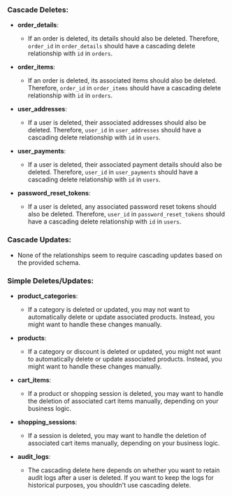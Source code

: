 ### Cascade Deletes:

- **order_details**:

  - If an order is deleted, its details should also be deleted. Therefore, `order_id` in `order_details` should have a cascading delete relationship with `id` in `orders`.

- **order_items**:

  - If an order is deleted, its associated items should also be deleted. Therefore, `order_id` in `order_items` should have a cascading delete relationship with `id` in `orders`.

- **user_addresses**:

  - If a user is deleted, their associated addresses should also be deleted. Therefore, `user_id` in `user_addresses` should have a cascading delete relationship with `id` in `users`.

- **user_payments**:

  - If a user is deleted, their associated payment details should also be deleted. Therefore, `user_id` in `user_payments` should have a cascading delete relationship with `id` in `users`.

- **password_reset_tokens**:
  - If a user is deleted, any associated password reset tokens should also be deleted. Therefore, `user_id` in `password_reset_tokens` should have a cascading delete relationship with `id` in `users`.

### Cascade Updates:

- None of the relationships seem to require cascading updates based on the provided schema.

### Simple Deletes/Updates:

- **product_categories**:

  - If a category is deleted or updated, you may not want to automatically delete or update associated products. Instead, you might want to handle these changes manually.

- **products**:

  - If a category or discount is deleted or updated, you might not want to automatically delete or update associated products. Instead, you might want to handle these changes manually.

- **cart_items**:

  - If a product or shopping session is deleted, you may want to handle the deletion of associated cart items manually, depending on your business logic.

- **shopping_sessions**:

  - If a session is deleted, you may want to handle the deletion of associated cart items manually, depending on your business logic.

- **audit_logs**:
  - The cascading delete here depends on whether you want to retain audit logs after a user is deleted. If you want to keep the logs for historical purposes, you shouldn't use cascading delete.
